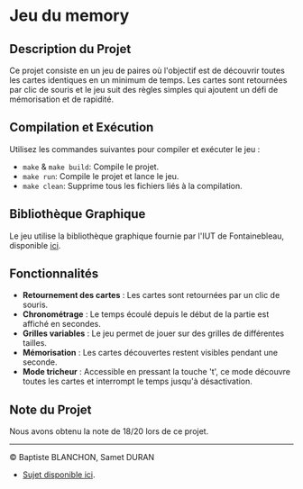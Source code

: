 # Jeu du memory

## Description du Projet
Ce projet consiste en un jeu de paires où l'objectif est de découvrir toutes les cartes identiques en un minimum de temps. Les cartes sont retournées par clic de souris et le jeu suit des règles simples qui ajoutent un défi de mémorisation et de rapidité.

## Compilation et Exécution
Utilisez les commandes suivantes pour compiler et exécuter le jeu :
- `make` & `make build`: Compile le projet.
- `make run`: Compile le projet et lance le jeu.
- `make clean`: Supprime tous les fichiers liés à la compilation.

## Bibliothèque Graphique
Le jeu utilise la bibliothèque graphique fournie par l'IUT de Fontainebleau, disponible [ici](https://iut-fbleau.fr/sitebp/doc/doc_bib_graphique/).

## Fonctionnalités
- **Retournement des cartes** : Les cartes sont retournées par un clic de souris.
- **Chronométrage** : Le temps écoulé depuis le début de la partie est affiché en secondes.
- **Grilles variables** : Le jeu permet de jouer sur des grilles de différentes tailles.
- **Mémorisation** : Les cartes découvertes restent visibles pendant une seconde.
- **Mode tricheur** : Accessible en pressant la touche 't', ce mode découvre toutes les cartes et interrompt le temps jusqu'à désactivation.

## Note du Projet
Nous avons obtenu la note de 18/20 lors de ce projet.

---

© Baptiste BLANCHON, Samet DURAN 
- [Sujet disponible ici](https://iut-fbleau.fr/sitebp/pt11/11_2022/BOV12CD32HOD7GJ5.php).
